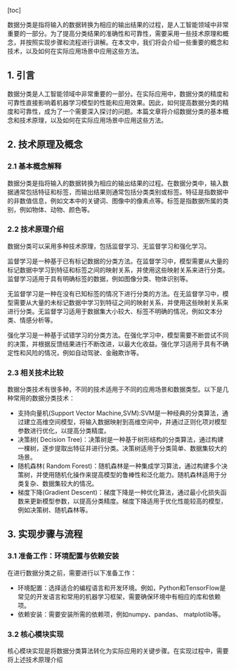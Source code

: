 
[toc]                    
                
                
数据分类是指将输入的数据转换为相应的输出结果的过程，是人工智能领域中非常重要的一部分。为了提高分类结果的准确性和可靠性，需要采用一些技术原理和概念，并按照实现步骤和流程进行讲解。在本文中，我们将会介绍一些重要的概念和技术，以及如何在实际应用场景中应用这些方法。

## 1. 引言

数据分类是人工智能领域中非常重要的一部分。在实际应用中，数据分类的精度和可靠性直接影响着机器学习模型的性能和应用效果。因此，如何提高数据分类的精度和可靠性，成为了一个需要深入探讨的问题。本篇文章将介绍数据分类的基本概念和技术原理，以及如何在实际应用场景中应用这些方法。

## 2. 技术原理及概念

### 2.1 基本概念解释

数据分类是指将输入的数据转换为相应的输出结果的过程。在数据分类中，输入数据通常包括特征和标签，而输出结果则通常包括分类类别或标签。特征是指数据中的非数值信息，例如文本中的关键词、图像中的像素点等。标签是指数据所属的类别，例如物体、动物、颜色等。

### 2.2 技术原理介绍

数据分类可以采用多种技术原理，包括监督学习、无监督学习和强化学习。

监督学习是一种基于已有标记数据的分类方法。在监督学习中，模型需要从大量的标记数据中学习到特征和标签之间的映射关系，并使用这些映射关系来进行分类。监督学习适用于具有明确标签的数据，例如图像分类、物体识别等。

无监督学习是一种在没有已知标签的情况下进行分类的方法。在无监督学习中，模型需要从大量的未标记数据中学习到特征之间的映射关系，并使用这些映射关系来进行分类。无监督学习适用于数据集大小较大、标签不明确的情况，例如文本分类、情感分析等。

强化学习是一种基于试错学习的分类方法。在强化学习中，模型需要不断尝试不同的决策，并根据反馈结果进行不断改进，以最大化收益。强化学习适用于具有不确定性和风险的情况，例如自动驾驶、金融欺诈等。

### 2.3 相关技术比较

数据分类技术有很多种，不同的技术适用于不同的应用场景和数据类型。以下是几种常用的数据分类技术：

- 支持向量机(Support Vector Machine,SVM):SVM是一种经典的分类算法，通过建立高维空间模型，将输入数据映射到高维空间中，并通过正则化项对模型参数进行优化，以提高分类精度。
- 决策树( Decision Tree)：决策树是一种基于树形结构的分类算法，通过构建一棵树，逐步提取出特征并进行分类。决策树适用于分类简单、数据集较大的场景。
- 随机森林( Random Forest)：随机森林是一种集成学习算法，通过构建多个决策树，并使用随机化操作来提高模型的鲁棒性和泛化能力。随机森林适用于分类复杂、数据集较大的情况。
- 梯度下降(Gradient Descent)：梯度下降是一种优化算法，通过最小化损失函数来更新模型参数，以提高分类精度。梯度下降适用于优化性能较高的模型，例如决策树、随机森林等。

## 3. 实现步骤与流程

### 3.1 准备工作：环境配置与依赖安装

在进行数据分类之前，需要进行以下准备工作：

- 环境配置：选择适合的编程语言和开发环境。例如，Python和TensorFlow是常见的开发语言和常用的机器学习框架，需要确保环境中有相应的库和依赖项。
- 依赖安装：需要安装所需的依赖项，例如numpy、pandas、 matplotlib等。

### 3.2 核心模块实现

核心模块实现是将数据分类算法转化为实际应用的关键步骤。在实现过程中，需要将上述技术原理介绍

